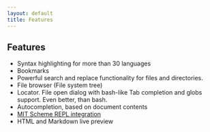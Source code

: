 ```yaml
---
layout: default
title: Features
---
```



## Features
 * Syntax highlighting for more than 30 languages
 * Bookmarks
 * Powerful search and replace functionality for files and directories.
 * File browser (File system tree)
 * Locator. File open dialog with bash-like Tab completion and globs support. Even better, than bash.
 * Autocompletion, based on document contents
 * [MIT Scheme REPL integration](https://github.com/hlamer/mksv3/wiki/Scheme-support)
 * HTML and Markdown live preview

